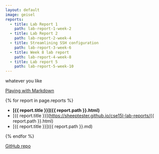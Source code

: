 ```yaml
---
layout: default
image: geisel
reports:
  - title: Lab Report 1
    path: lab-report-1-week-2
  - title: Lab Report 2
    path: lab-report-2-week-4
  - title: Streamlining SSH configuration
    path: lab-report-3-week-6
  - title: Week 8 lab report
    path: lab-report-4-week-8
  - title: Lab report 5
    path: lab-report-5-week-10
---
```


whatever you like

[Playing with Markdown](https://sheeptester.github.io/cse15l-lab-reports/any%20name%20you%20choose.html)

{% for report in page.reports %}

- **[{{ report.title }}]({{ report.path }}.html)**
- [{{ report.title }}](https://sheeptester.github.io/cse15l-lab-reports/{{ report.path }}.html)
- [{{ report.title }}]({{ report.path }}.md)

{% endfor %}

[GitHub repo](https://github.com/SheepTester/cse15l-lab-reports)
